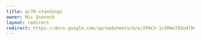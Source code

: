 ```yaml
---
title: qc78-standings
owner: Mic Qsenoch
layout: redirect
redirect: https://docs.google.com/spreadsheets/d/e/2PACX-1vSRWx70Ze4lRvscltuI5ae1rnKQOxcOPwdU16Q3xLIXbH5ZwSE9EA06Q_6yL5bs46-oVYXFDfyK36lL/pubhtml
---
```

